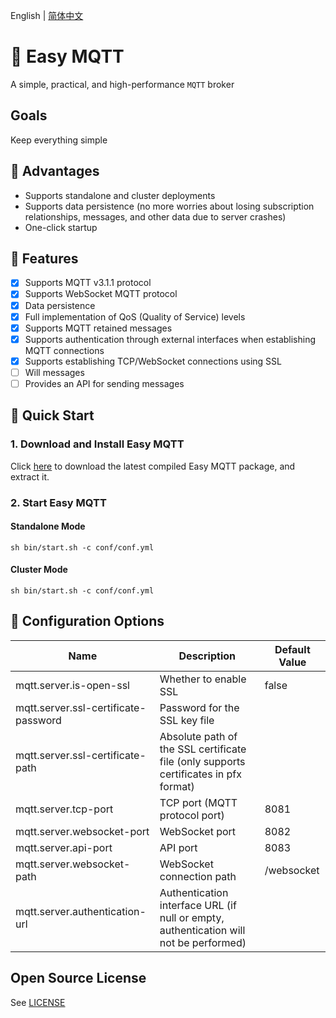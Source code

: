 English | [简体中文](./README-CN.md)

# 💎 Easy MQTT
A simple, practical, and high-performance `MQTT` broker

## Goals
Keep everything simple

## 💪 Advantages
- Supports standalone and cluster deployments
- Supports data persistence (no more worries about losing subscription relationships, messages, and other data due to server crashes)
- One-click startup

## 🚩 Features
- [x] Supports MQTT v3.1.1 protocol
- [x] Supports WebSocket MQTT protocol
- [x] Data persistence
- [x] Full implementation of QoS (Quality of Service) levels
- [x] Supports MQTT retained messages
- [x] Supports authentication through external interfaces when establishing MQTT connections
- [x] Supports establishing TCP/WebSocket connections using SSL
- [ ] Will messages
- [ ] Provides an API for sending messages

## 🚀 Quick Start
### 1. Download and Install Easy MQTT
Click [here](https://github.com/EasyProgramming/easy-mqtt/releases) to download the latest compiled Easy MQTT package, and extract it.
### 2. Start Easy MQTT
#### Standalone Mode
```shell
sh bin/start.sh -c conf/conf.yml
```
#### Cluster Mode
```shell
sh bin/start.sh -c conf/conf.yml
```

## 🔧 Configuration Options
| Name                                      | Description                                                                             | Default Value               |
| ----------------------------------------- | --------------------------------------------------------------------------------------- | --------------------------- |
| mqtt.server.is-open-ssl                   | Whether to enable SSL                                                                   | false                       |
| mqtt.server.ssl-certificate-password      | Password for the SSL key file                                                           |                             |
| mqtt.server.ssl-certificate-path          | Absolute path of the SSL certificate file (only supports certificates in pfx format)    |                             |
| mqtt.server.tcp-port                      | TCP port (MQTT protocol port)	                                                          | 8081                        |
| mqtt.server.websocket-port                | WebSocket port	                                                                      | 8082                        |
| mqtt.server.api-port                      | API port	                                                                              |  8083                       |
| mqtt.server.websocket-path                | WebSocket connection path	                                                              | /websocket                  |
| mqtt.server.authentication-url            | Authentication interface URL (if null or empty, authentication will not be performed)	  |                             |

## Open Source License
See [LICENSE](./LICENSE)